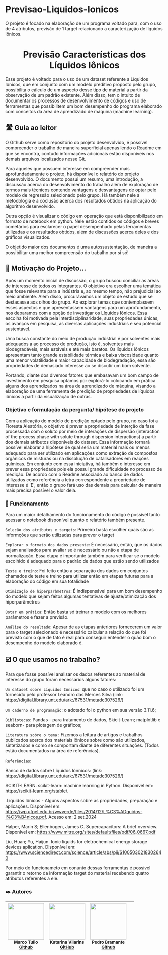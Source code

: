 # Previsao-Liquidos-Ionicos
O projeto é focado na elaboração de um programa voltado para, com o uso de 4 atributos, previsão de 1 target relacionado a caracterização de líquidos iônicos.



# <h1 align="center"> Previsão Características dos Líquidos Iônicos </h1>
  Esse projeto é voltado para o uso de um dataset referente a Líquidos Iônicos, que em conjunto com um modelo preditivo proposto pelo grupo, possibilita o cálculo de um aspecto desse tipo de material a partir da observação de um padrão existente. Além disso, tem o intuito de documentar os processos de desenvolvimento de códigos e uso de ferramentas que possibilitem um bom desempenho do programa elaborado com conceitos da área de aprendizado de máquina (machine learning).
 
## 🛣 Guia ao leitor 

  O Github serve como repositório do projeto desenvolvido, é possível compreender o trabalho de maneira superficial apenas lendo o Readme em que se encontra, contudo informações adicionais estão disponíveis nos demais arquivos localizados nesse Git.
  
  Para aqueles que possuem interesse em compreender mais aprofundadamente o projeto, há disponível o relatório do projeto desenvolvido. O documento possui um resumo, uma introdução, a discussão acerca do desenvolvimento do trabalho além de exploração de termos mais técnicos contendo vantagens e desvantagens de optar pelo modelo de regressão selecionado pelo grupo. Há também nele a metodologia e a coclusão acerca dos resultados obtidos na aplicação do algoritmo desenvolvido.

  Outra opção é visualizar o código em operação que está disponibilizado em formato de notebook em python. Nele estão contidos os códigos e breves cometários para esclarecer o papel desempenhado pelas ferramentas utilizadas e os resultados obtidos, além de discussões acerca deles e dos gráficos visualizados.

  O objetido maior dos documentos é uma autossustentação, de maneira a possibilitar uma melhor compreensão do trabalho por si só!

## 📖 Motivação do Projeto...
   Após um momento inicial de discussão, o grupo buscou conciliar as áreas de interesse de todos os integrantes. O objetivo era escolher uma temática que fosse relevante para a indústria e, ao mesmo tempo, não prejudicial ao meio ambiente. Além disso, procurávamos um objeto de estudo que se destacasse aos olhos do grupo. Ao explorar temas que contemplassem esses aspectos e que apresentassem vantagens para um aprofundamento, nos deparamos com a opção de investigar os Líquidos Iônicos. Essa escolha foi motivada pela interdisciplinaridade, suas propriedades únicas, os avanços em pesquisa, as diversas aplicações industriais e seu potencial sustentável.
  
  Uma busca constante do meio de produção indústrial é por solventes mais adequados a ao processo de produção, isto é, solventes mais biodegradáveis, mais estáveis e até mais baratos. Os líquidos iônicos apresentam tanto grande estabilidade térmica e baixa viscosidade quanto uma menor volatilidade e maior capacidade de biodegradação, essa são propriedades de demasiado interesse ao se discutir um bom solvente.
  
  Portando, diante dos diversos fatores que embasavam um bom campo de investimento em pesquisa optamos por explorá-lo colocando em prática alguns dos aprendizados na área de aprendizado de máquina, visando a elaboração de uma ferramenta de predição de propriedades de líquidos iônicos a partir da visualização de outras. 


### Objetivo e formulação da pergunta/ hipótese do projeto
  Com a aplicação do modelo de predição optado pelo grupo, no caso foi a Floresta Aleatória, o objetivo é prever a propriedade de interção da fase processada com o soluto por meio de interações de dispersão (interaction of the process phase with solute through dispersion interactions) a partir dos demais atributos disponíveis do dataset. Essa informação tornará possível elaborar a hipótese de qual seria um material mais ou menos adequado para ser utilizado em aplicações como extração de compostos orgânicos de misturas ou na dissolução de catalisadores em reações químicas. Em conjunto com essa iniciativa, há também o interesse em prever essa propriedade pois ela possui grande dificuldade no processo de medição. De acordo com o Readme associado ao banco de dados utilizados como referência a letra correspondente a propriedade de interesse é 'E', então o grupo fará uso das demais para calcular de maneira mais precisa possível o valor dela.
### 🧰 Funcionamento

Para um maior detalhamento do funcionamento do código é possível tanto acessar o notebook disponível quanto o relatório também presente.

 `Seleção dos atributos e targets`: Primeiro basta escolher quais são as informções que serão utilizadas para prever o target 

 `Explorar o formato dos dados presente`: É necessário, então, que os dados sejam analisados para avaliar se é necessário ou não a etapa de normalização. Essa etapa é importante também para verificar se o modelo escolhido é adequado para o padrão de dados que estão sendo utilizados

 `Teste e treino`: Foi feito então a separação dos dados em conjuntos chamados de teste e treino para utilizar então em etapas futuras para a elaboração do código em sua totalidade
 
 `Otimização de hiperparâmetros`: É indispensável para um bom desempenho do modelo que sejam feitos algumas tentativas de ajuste/otimização dos hiperparâmetros

 `Botar em prática`: Então basta só treinar o modelo com os melhores parâmetros e fazer a previsão.

 `Análise do resultado`: Apesar de as etapas anteriores fornecerem um valor para o target selecionado é necessário calcular a relação do que foi previsto com o que de fato é real para conseguir entender o quão bom o desempenho do modelo elaborado é.


 ## ☑️ O que usamos no trabalho?
 
Para que fosse possível analisar os dados referentes ao material de interesse do grupo foram necessários alguns fatores:

`Um dataset sobre Líquidos Iônicos`: que no caso o utilizado foi um fornecido pelo professor Leandro das Merces Silva (link: https://digital.library.unt.edu/ark:/67531/metadc307526/)

`Um caderno de programação`:  o adotado foi o python em sua versão 3.11.6;

`Bibliotecas`: Pandas - para tratamento de dados, Skicit-Learn; matplotlib e seaborn- para plotagem de gráficos; 

`Literatura sobre o tema` : Fizemos a leitura de artigos e trabalhos publicados acerca dos materiais iônicos sobre como são utilizados, sintetizados e como se comportam diante de diferentes situações. (Todos estão documentados na área de referências).

`Referências`: 

Banco de dados sobre Líquidos Iônnicos: (link: https://digital.library.unt.edu/ark:/67531/metadc307526/)​

SCIKIT-LEARN. scikit-learn: machine learning in Python. Disponível em: <https://scikit-learn.org/stable/>. ​

.Líquidos Iônicos - Alguns aspectos sobre as propriedades, preparação e aplicações. Disponível em: <https://wp.ufpel.edu.br/wwverde/files/2014/12/L%C3%ADquidos-I%C3%B4nicos.pdf​>. Acesso em: 2 set.2024

Halper, Marin S; Ellenbogen, James C. Supercapacitors: A brief overview. Disponível em: <https://www.mitre.org/sites/default/files/pdf/06_0667.pdf>

Liu, Huan; Yu, Haijun. Ionic liquids for eletrochemical energy storage devices aplication. Disponível em: <https://www.sciencedirect.com/science/article/abs/pii/S1005030218302640>
 


Por meio do funcionameto em conunto dessas ferramentas é possível garantir o retorno da informação target do material recebendo quatro atributos referentes a ele.

### ✒️ Autores

| <img loading="lazy" src="https://avatars.githubusercontent.com/marcotlr" width=115><br> <sub>Marco Tulio<br> [Github](https://github.com/marcotlr) </sub>|  <img loading="lazy" src="https://avatars.githubusercontent.com/KatarinaVilarins" width=115><br><sub>Katarina Vilarins<br> [GitHub](https://github.com/KatarinaVilarins) </sub> |  <img loading="lazy" src="https://avatars.githubusercontent.com/PedroBramante" width=115><br><sub>Pedro Bramante<br> [Github](https://github.com/PedroBramante) </sub> | |
| :---: | :---: | :---: | :---: |
